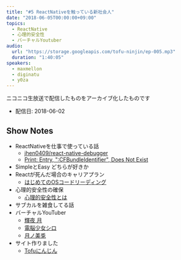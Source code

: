 ```yaml
---
title: "#5 ReactNativeを触っている新社会人"
date: "2018-06-05T00:00:00+09:00"
topics:
  - ReactNative
  - 心理的安全性
  - バーチャルYoutuber
audio:
  url: "https://storage.googleapis.com/tofu-ninjin/ep-005.mp3"
  duration: "1:40:05"
speakers:
  - maxmellon
  - diginatu
  - y0za
---
```


ニコニコ生放送で配信したものをアーカイブ化したものです
- 配信日: 2018-06-02

## Show Notes
- ReactNativeを仕事で使っている話
    - [jhen0409/react-native-debugger](https://github.com/jhen0409/react-native-debugger)
    - [Print: Entry, ":CFBundleIdentifier", Does Not Exist](https://github.com/facebook/react-native/issues/14447)
- SimpleとEasy どちらが好きか
- Reactが死んだ場合のキャリアプラン
    - [はじめてのOSコードリーディング](http://gihyo.jp/book/2013/978-4-7741-5464-0)
- 心理的安全性の確保
    - [心理的安全性とは](https://bizhint.jp/keyword/101187)
- サブカルを雑食してる話
- バーチャルYouTuber
    - [輝夜 月](https://www.youtube.com/channel/UCQYADFw7xEJ9oZSM5ZbqyBw)
    - [電脳少女シロ](https://www.youtube.com/channel/UCLhUvJ_wO9hOvv_yYENu4fQ)
    - [月ノ美兎](https://www.youtube.com/channel/UCD-miitqNY3nyukJ4Fnf4_A)
- サイト作りました
    - [Tofuにんじん](https://tofu-ninjin.netlify.com/)
